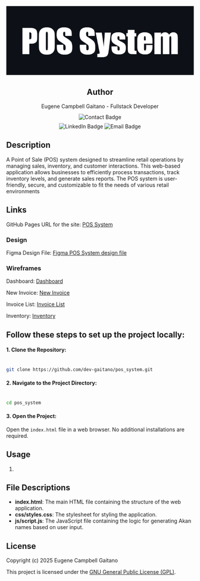 <div align="center">
    <img src="./media/images/pos_system_banner.png" alt="banner_img">
</div>
<div align="center">
    <h2>Author</h2>
</div>
<div align="center">
  Eugene Campbell Gaitano - Fullstack Developer
</div>
<div align="center" style="margin-top: 12px;">
    <img alt="Contact Badge" src="https://img.shields.io/badge/Contanct_me_through-grey">
</div>
<div align="center" style="margin-top: 8px;">
    <img alt="LinkedIn Badge" src="https://img.shields.io/badge/LinkedIn-blue">
    <img alt="Email Badge" src="https://img.shields.io/badge/Email-red">
</div>

## Description

A Point of Sale (POS) system designed to streamline retail operations by managing sales, inventory, and customer interactions. This web-based application allows businesses to efficiently process transactions, track inventory levels, and generate sales reports. The POS system is user-friendly, secure, and customizable to fit the needs of various retail environments

## Links

GitHub Pages URL for the site: [POS System](https://www.example.com)

### Design

Figma Design File: [Figma POS System design file](https://www.example.com)

### Wireframes

Dashboard: [Dashboard](https://wireframe.cc/pH34k1)

New Invoice: [New Invoice](https://wireframe.cc/rzkpSo)

Invoice List: [Invoice List](https://wireframe.cc/sEVtzE)

Inventory: [Inventory](https://wireframe.cc/xfH3UD)

## Follow these steps to set up the project locally:

#### 1. Clone the Repository:

```bash

git clone https://github.com/dev-gaitano/pos_system.git
```

#### 2. Navigate to the Project Directory:

```bash

cd pos_system
```

#### 3. Open the Project:

Open the `index.html` file in a web browser. No additional installations are required.

## Usage

1.

## File Descriptions

- **index.html**: The main HTML file containing the structure of the web application.
- **css/styles.css**: The stylesheet for styling the application.
- **js/script.js**: The JavaScript file containing the logic for generating Akan names based on user input.

## License

Copyright (c) 2025 Eugene Campbell Gaitano

This project is licensed under the [GNU General Public License (GPL)](./LICENSE.md).

